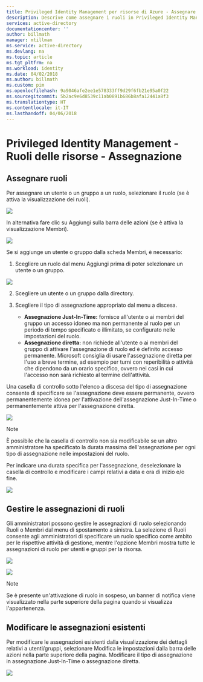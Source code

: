 ```yaml
---
title: Privileged Identity Management per risorse di Azure - Assegnare ruoli | Microsoft Docs
description: Descrive come assegnare i ruoli in Privileged Identity Management.
services: active-directory
documentationcenter: ''
author: billmath
manager: mtillman
ms.service: active-directory
ms.devlang: na
ms.topic: article
ms.tgt_pltfrm: na
ms.workload: identity
ms.date: 04/02/2018
ms.author: billmath
ms.custom: pim
ms.openlocfilehash: 9a9046afe2ee1e578333ff9d29f6fb21e95a0f22
ms.sourcegitcommit: 5b2ac9e6d8539c11ab0891b686b8afa12441a8f3
ms.translationtype: HT
ms.contentlocale: it-IT
ms.lasthandoff: 04/06/2018
---
```

# <a name="privileged-identity-management---resource-roles---assign"></a>Privileged Identity Management - Ruoli delle risorse - Assegnazione

## <a name="assign-roles"></a>Assegnare ruoli

Per assegnare un utente o un gruppo a un ruolo, selezionare il ruolo (se è attiva la visualizzazione dei ruoli). 

![](media/azure-pim-resource-rbac/rbac-assign-roles-1.png)

In alternativa fare clic su Aggiungi sulla barra delle azioni (se è attiva la visualizzazione Membri).

![](media/azure-pim-resource-rbac/rbac-assign-roles-2.png)


Se si aggiunge un utente o gruppo dalla scheda Membri, è necessario: 

1. Scegliere un ruolo dal menu Aggiungi prima di poter selezionare un utente o un gruppo.

![](media/azure-pim-resource-rbac/rbac-assign-roles-select-role.png)

2. Scegliere un utente o un gruppo dalla directory.

3. Scegliere il tipo di assegnazione appropriato dal menu a discesa. 

    - **Assegnazione Just-In-Time:** fornisce all'utente o ai membri del gruppo un accesso idoneo ma non permanente al ruolo per un periodo di tempo specificato o illimitato, se configurato nelle impostazioni del ruolo. 
    - **Assegnazione diretta:** non richiede all'utente o ai membri del gruppo di attivare l'assegnazione di ruolo ed è definito accesso permanente. Microsoft consiglia di usare l'assegnazione diretta per l'uso a breve termine, ad esempio per turni con reperibilità o attività che dipendono da un orario specifico, ovvero nei casi in cui l'accesso non sarà richiesto al termine dell'attività.

Una casella di controllo sotto l'elenco a discesa del tipo di assegnazione consente di specificare se l'assegnazione deve essere permanente, ovvero permanentemente idonea per l'attivazione dell'assegnazione Just-In-Time o permanentemente attiva per l'assegnazione diretta.

![](media/azure-pim-resource-rbac/rbac-assign-roles-settings.png)

>[!NOTE]
>È possibile che la casella di controllo non sia modificabile se un altro amministratore ha specificato la durata massima dell'assegnazione per ogni tipo di assegnazione nelle impostazioni del ruolo.

 Per indicare una durata specifica per l'assegnazione, deselezionare la casella di controllo e modificare i campi relativi a data e ora di inizio e/o fine.

![](media/azure-pim-resource-rbac/rbac-assign-roles-duration.png)


## <a name="manage-role-assignments"></a>Gestire le assegnazioni di ruoli

Gli amministratori possono gestire le assegnazioni di ruolo selezionando Ruoli o Membri dal menu di spostamento a sinistra. La selezione di Ruoli consente agli amministratori di specificare un ruolo specifico come ambito per le rispettive attività di gestione, mentre l'opzione Membri mostra tutte le assegnazioni di ruolo per utenti e gruppi per la risorsa.

![](media/azure-pim-resource-rbac/rbac-assign-roles-roles.png)

![](media/azure-pim-resource-rbac/rbac-assign-roles-members.png)

>[!NOTE]
Se è presente un'attivazione di ruolo in sospeso, un banner di notifica viene visualizzato nella parte superiore della pagina quando si visualizza l'appartenenza.


## <a name="modify-existing-assignments"></a>Modificare le assegnazioni esistenti

Per modificare le assegnazioni esistenti dalla visualizzazione dei dettagli relativi a utenti/gruppi, selezionare Modifica le impostazioni dalla barra delle azioni nella parte superiore della pagina. Modificare il tipo di assegnazione in assegnazione Just-In-Time o assegnazione diretta.

![](media/azure-pim-resource-rbac/rbac-assign-role-manage.png)
